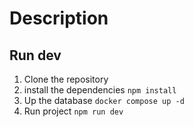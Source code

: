 # Description

## Run dev


1. Clone the repository
2. install the dependencies ```npm install```
3. Up the database ```docker compose up -d```
4. Run project  ```npm run dev```


##